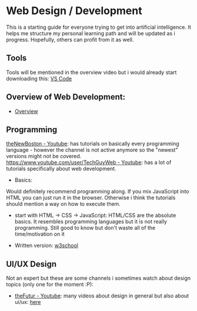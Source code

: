 # Web Design / Development

This is a starting guide for everyone trying to get into artificial intelligence. It helps me structure my personal learning path and will be updated as i progress. Hopefully, others can profit from it as well.

## Tools

Tools will be mentioned in the overview video but i would already start downloading this: [VS Code](https://code.visualstudio.com/)

## Overview of Web Development:

- [Overview](https://www.youtube.com/watch?time_continue=1085&v=0pThnRneDjw)

## Programming

[theNewBoston - Youtube](https://www.youtube.com/user/thenewboston/featured): has tutorials on basically every programming language - however the channel is not active anymore so the "newest" versions might not be covered.
[https://www.youtube.com/user/TechGuyWeb - Youtube](https://www.youtube.com/user/TechGuyWeb): has a lot of tutorials specifically about web development.

- Basics:

Would definitely recommend programming along. If you mix JavaScript into HTML you can just run it in the browser. Otherwise i think the tutorials should mention a way on how to execute them.

  - start with HTML -> CSS -> JavaScript: HTML/CSS are the absolute basics. It resembles programming languages but it is not really programming. Still good to know but don't waste all of the time/motivation on it
 
  - Written version: [w3school](https://www.w3schools.com/)
  
## UI/UX Design

Not an expert but these are some channels i sometimes watch about design topics (only one for the moment :P):

- [theFutur - Youtube](https://www.youtube.com/user/TheSkoolRocks/videos): many videos about design in general but also about ui/ux: [here](https://www.youtube.com/user/TheSkoolRocks/search?query=ui)


